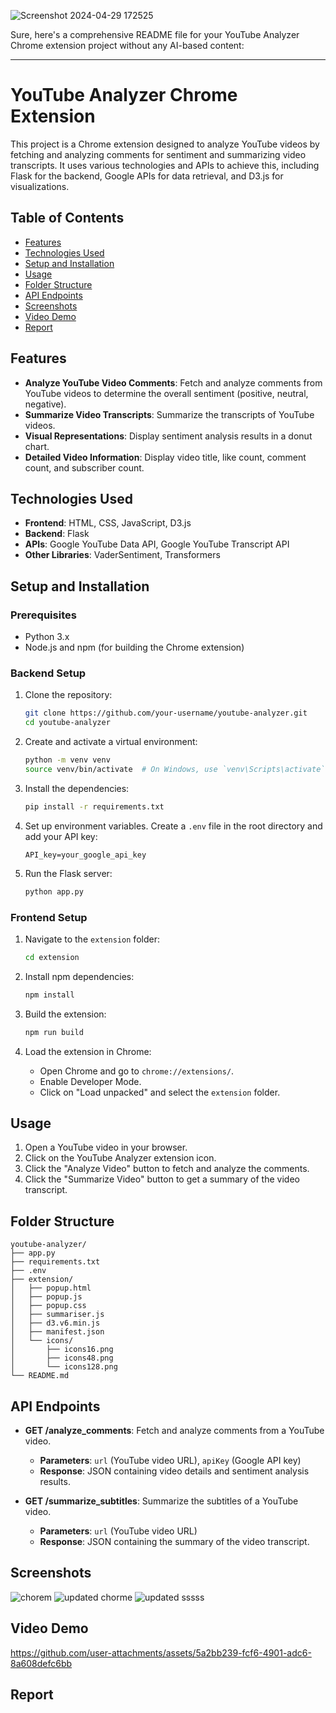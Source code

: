 ![Screenshot 2024-04-29 172525](https://github.com/atik81/final-year-project/assets/118019617/35291cf3-e934-4f26-88cd-c65a4ef0b70c)


Sure, here's a comprehensive README file for your YouTube Analyzer Chrome extension project without any AI-based content:

---

# YouTube Analyzer Chrome Extension

This project is a Chrome extension designed to analyze YouTube videos by fetching and analyzing comments for sentiment and summarizing video transcripts. It uses various technologies and APIs to achieve this, including Flask for the backend, Google APIs for data retrieval, and D3.js for visualizations.

## Table of Contents

- [Features](#features)
- [Technologies Used](#technologies-used)
- [Setup and Installation](#setup-and-installation)
- [Usage](#usage)
- [Folder Structure](#folder-structure)
- [API Endpoints](#api-endpoints)
- [Screenshots](#screenshots)
- [Video Demo](#video-demo)
- [Report](#Report)

## Features

- **Analyze YouTube Video Comments**: Fetch and analyze comments from YouTube videos to determine the overall sentiment (positive, neutral, negative).
- **Summarize Video Transcripts**: Summarize the transcripts of YouTube videos.
- **Visual Representations**: Display sentiment analysis results in a donut chart.
- **Detailed Video Information**: Display video title, like count, comment count, and subscriber count.

## Technologies Used

- **Frontend**: HTML, CSS, JavaScript, D3.js
- **Backend**: Flask
- **APIs**: Google YouTube Data API, Google YouTube Transcript API
- **Other Libraries**: VaderSentiment, Transformers

## Setup and Installation

### Prerequisites

- Python 3.x
- Node.js and npm (for building the Chrome extension)

### Backend Setup

1. Clone the repository:
   ```sh
   git clone https://github.com/your-username/youtube-analyzer.git
   cd youtube-analyzer
   ```

2. Create and activate a virtual environment:
   ```sh
   python -m venv venv
   source venv/bin/activate  # On Windows, use `venv\Scripts\activate`
   ```

3. Install the dependencies:
   ```sh
   pip install -r requirements.txt
   ```

4. Set up environment variables. Create a `.env` file in the root directory and add your API key:
   ```env
   API_key=your_google_api_key
   ```

5. Run the Flask server:
   ```sh
   python app.py
   ```

### Frontend Setup

1. Navigate to the `extension` folder:
   ```sh
   cd extension
   ```

2. Install npm dependencies:
   ```sh
   npm install
   ```

3. Build the extension:
   ```sh
   npm run build
   ```

4. Load the extension in Chrome:
   - Open Chrome and go to `chrome://extensions/`.
   - Enable Developer Mode.
   - Click on "Load unpacked" and select the `extension` folder.

## Usage

1. Open a YouTube video in your browser.
2. Click on the YouTube Analyzer extension icon.
3. Click the "Analyze Video" button to fetch and analyze the comments.
4. Click the "Summarize Video" button to get a summary of the video transcript.

## Folder Structure

```
youtube-analyzer/
├── app.py
├── requirements.txt
├── .env
├── extension/
│   ├── popup.html
│   ├── popup.js
│   ├── popup.css
│   ├── summariser.js
│   ├── d3.v6.min.js
│   ├── manifest.json
│   └── icons/
│       ├── icons16.png
│       ├── icons48.png
│       └── icons128.png
└── README.md
```

## API Endpoints

- **GET /analyze_comments**: Fetch and analyze comments from a YouTube video.
  - **Parameters**: `url` (YouTube video URL), `apiKey` (Google API key)
  - **Response**: JSON containing video details and sentiment analysis results.

- **GET /summarize_subtitles**: Summarize the subtitles of a YouTube video.
  - **Parameters**: `url` (YouTube video URL)
  - **Response**: JSON containing the summary of the video transcript.

## Screenshots
![chorem](https://github.com/user-attachments/assets/f5201a53-378b-444b-8bc9-df80138c0392)
![updated chorme](https://github.com/user-attachments/assets/402855e1-b4ac-4e04-a386-b9233af24494)
![updated sssss](https://github.com/user-attachments/assets/3b943a3d-a877-4fc2-b560-9f3383320d22)

## Video Demo

https://github.com/user-attachments/assets/5a2bb239-fcf6-4901-adc6-8a608defc6bb

## Report 



